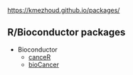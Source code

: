 https://kmezhoud.github.io/packages/


## R/Bioconductor packages

    
+ Bioconductor
	- [canceR](https://github.com/kmezhoud/canceR)
	- [bioCancer](https://github.com/kmezhoud/bioCancer)